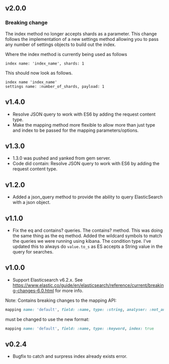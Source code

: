 ## v2.0.0
### Breaking change

The index method no longer accepts shards as a parameter.
This change follows the implementation of a new settings method allowing you to pass any number of settings objects to build out the index.

Where the index method is currently being used as follows
```
index name: 'index_name', shards: 1
```

This should now look as follows.
```
index name 'index_name'
settings name: :number_of_shards, payload: 1
```

## v1.4.0
* Resolve JSON query to work with ES6 by adding the request content type.
* Make the mapping method more flexible to allow more than just type and index to be passed for the mapping parameters/options.

## v1.3.0
* 1.3.0 was pushed and yanked from gem server.
* Code did contain: Resolve JSON query to work with ES6 by adding the request content type.

## v1.2.0
* Added a json_query method to provide the ability to query ElasticSearch with a json object.

## v1.1.0

* Fix the eq and contains? queries.
The contains? method. This was doing the same thing as the eq method. Added the wildcard symbols to match the queries we were running using kibana.
The condition type. I've updated this to always do `value.to_s` as ES accepts a String value in the query for searches.

## v1.0.0

* Support Elasticsearch v6.2.x. See https://www.elastic.co/guide/en/elasticsearch/reference/current/breaking-changes-6.0.html for more info.

Note: Contains breaking changes to the mapping API:

```ruby
mapping name: 'default', field: :name, type: :string, analyser: :not_analyzed
```

must be changed to use the new format:

```ruby
mapping name: 'default', field: :name, type: :keyword, index: true
```

## v0.2.4

* Bugfix to catch and surpress index already exists error.
